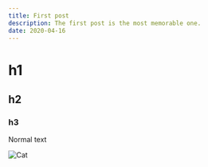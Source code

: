 ```yaml
---
title: First post
description: The first post is the most memorable one.
date: 2020-04-16
---
```


# h1
## h2
### h3

Normal text

![Cat](/cat.jpg)

